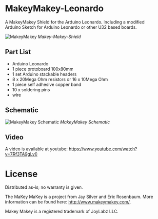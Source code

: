 # MakeyMakey-Leonardo

A MakeyMakey Shield for the Arduino Leonardo. Including a modified Arduino Sketch for Arduino Leonardo or other U32 based boards.

![MakeyMakey](https://github.com/robotfreak/MakeyMakey-Leonardo/blob/master/hardware/Pictures/IMG_4019_20_21_tonemapped.jpg)
*Makey-Makey-Shield*

## Part List

* Arduino Leonardo
* 1 piece protoboard 100x80mm
* 1 set Arduino stackable headers
* 8 x 20Mega Ohm resistors or 16 x 10Mega Ohm
* 1 piece self adhesive copper band
* 10 x soldering pins
* wire

## Schematic

![MakeyMakey Schematic](https://github.com/robotfreak/MakeyMakey-Leonardo/blob/master/hardware/Fritzing/makeymakey/MaKey-MaKey-Shield_Steckplatine.png)
*MakeyMakey Schematic*

## Video

A video is available at youtube: https://www.youtube.com/watch?v=7Rf3TA9gLv0

# License

Distributed as-is; no warranty is given.

The MaKey MaKey is a project from Jay Silver and Eric Rosenbaum. More information can be found here: http://www.makeymakey.com/.

Makey Makey is a registered trademark of JoyLabz LLC.
